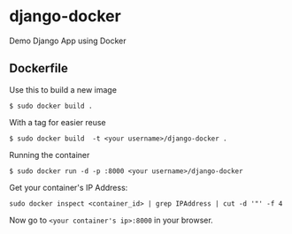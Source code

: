 django-docker
=============

Demo Django App using Docker


Dockerfile
----------
Use this to build a new image

    $ sudo docker build .

With a tag for easier reuse

    $ sudo docker build  -t <your username>/django-docker .

Running the container

    $ sudo docker run -d -p :8000 <your username>/django-docker
    
Get your container's IP Address:

    sudo docker inspect <container_id> | grep IPAddress | cut -d '"' -f 4

Now go to `<your container's ip>:8000` in your browser.

